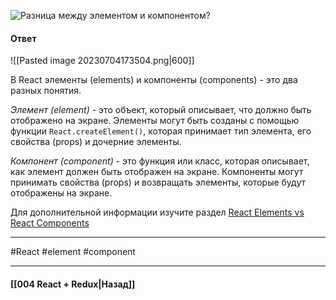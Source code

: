 ![Разница между элементом и компонентом?](https://youtu.be/81yRgVQ1ciM?t=663)

#### Ответ

![[Pasted image 20230704173504.png|600]]

В React элементы (elements) и компоненты (components) - это два разных понятия.

*Элемент (element)* - это объект, который описывает, что должно быть отображено на экране. Элементы могут быть созданы с помощью функции `React.createElement()`, которая принимает тип элемента, его свойства (props) и дочерние элементы.

*Компонент (component)* - это функция или класс, которая описывает, как элемент должен быть отображен на экране. Компоненты могут принимать свойства (props) и возвращать элементы, которые будут отображены на экране.

Для дополнительной информации изучите раздел [React Elements vs React Components](https://tylermcginnis.com/react-elements-vs-react-components/)
____
#React #element #component

____

#### [[004 React + Redux|Назад]]